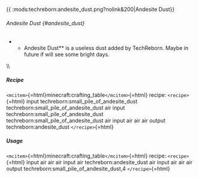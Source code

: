 {{ :mods:techreborn:andesite_dust.png?nolink&200\|Andesite Dust}}

###### Andesite Dust {#andesite_dust}

-   -   Andesite Dust\*\* is a useless dust added by TechReborn. Maybe
        in future if will see some bright days.

\\\\

##### Recipe

`<mcitem>`{=html}minecraft:crafting_table`</mcitem>`{=html} recipe:
`<recipe>`{=html} input techreborn:small_pile_of_andesite_dust
techreborn:small_pile_of_andesite_dust air input
techreborn:small_pile_of_andesite_dust
techreborn:small_pile_of_andesite_dust air input air air air output
techreborn:andesite_dust `</recipe>`{=html}

##### Usage

`<mcitem>`{=html}minecraft:crafting_table`</mcitem>`{=html} recipe:
`<recipe>`{=html} input air air air input air techreborn:andesite_dust
air input air air air output techreborn:small_pile_of_andesite_dust,4
`</recipe>`{=html}
